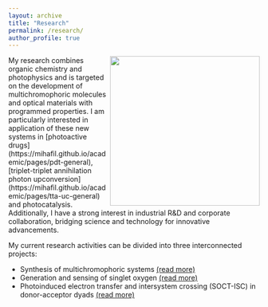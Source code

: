 ```yaml
---
layout: archive
title: "Research"
permalink: /research/
author_profile: true
---
```


<img src="https://mihafil.github.io/academic/images/research-general.jpg" width="300" height="auto" align="right"/>
My research combines organic chemistry and photophysics and is targeted on the development of multichromophoric molecules and optical materials with programmed properties. I am particularly interested in application of these new systems in [photoactive drugs](https://mihafil.github.io/academic/pages/pdt-general), [triplet-triplet annihilation photon upconversion](https://mihafil.github.io/academic/pages/tta-uc-general) and photocatalysis. Additionally, I have a strong interest in industrial R&D and corporate collaboration, bridging science and technology for innovative advancements.

My current research activities can be divided into three interconnected projects:

* Synthesis of multichromophoric systems [(read more)](https://mihafil.github.io/academic/pages/synthesis)
* Generation and sensing of singlet oxygen [(read more)](https://mihafil.github.io/academic/pages/singlet-oxygen)
* Photoinduced electron transfer and intersystem crossing (SOCT-ISC) in donor-acceptor dyads [(read more)](https://mihafil.github.io/academic/pages/pet)
